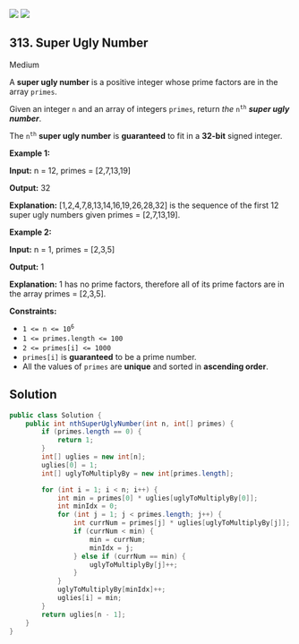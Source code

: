 [![](https://img.shields.io/github/stars/javadev/LeetCode-in-Java?label=Stars&style=flat-square)](https://github.com/javadev/LeetCode-in-Java)
[![](https://img.shields.io/github/forks/javadev/LeetCode-in-Java?label=Fork%20me%20on%20GitHub%20&style=flat-square)](https://github.com/javadev/LeetCode-in-Java/fork)

## 313\. Super Ugly Number

Medium

A **super ugly number** is a positive integer whose prime factors are in the array `primes`.

Given an integer `n` and an array of integers `primes`, return _the_ <code>n<sup>th</sup></code> _**super ugly number**_.

The <code>n<sup>th</sup></code> **super ugly number** is **guaranteed** to fit in a **32-bit** signed integer.

**Example 1:**

**Input:** n = 12, primes = [2,7,13,19]

**Output:** 32

**Explanation:** [1,2,4,7,8,13,14,16,19,26,28,32] is the sequence of the first 12 super ugly numbers given primes = [2,7,13,19]. 

**Example 2:**

**Input:** n = 1, primes = [2,3,5]

**Output:** 1

**Explanation:** 1 has no prime factors, therefore all of its prime factors are in the array primes = [2,3,5]. 

**Constraints:**

*   <code>1 <= n <= 10<sup>6</sup></code>
*   `1 <= primes.length <= 100`
*   `2 <= primes[i] <= 1000`
*   `primes[i]` is **guaranteed** to be a prime number.
*   All the values of `primes` are **unique** and sorted in **ascending order**.

## Solution

```java
public class Solution {
    public int nthSuperUglyNumber(int n, int[] primes) {
        if (primes.length == 0) {
            return 1;
        }
        int[] uglies = new int[n];
        uglies[0] = 1;
        int[] uglyToMultiplyBy = new int[primes.length];

        for (int i = 1; i < n; i++) {
            int min = primes[0] * uglies[uglyToMultiplyBy[0]];
            int minIdx = 0;
            for (int j = 1; j < primes.length; j++) {
                int currNum = primes[j] * uglies[uglyToMultiplyBy[j]];
                if (currNum < min) {
                    min = currNum;
                    minIdx = j;
                } else if (currNum == min) {
                    uglyToMultiplyBy[j]++;
                }
            }
            uglyToMultiplyBy[minIdx]++;
            uglies[i] = min;
        }
        return uglies[n - 1];
    }
}
```